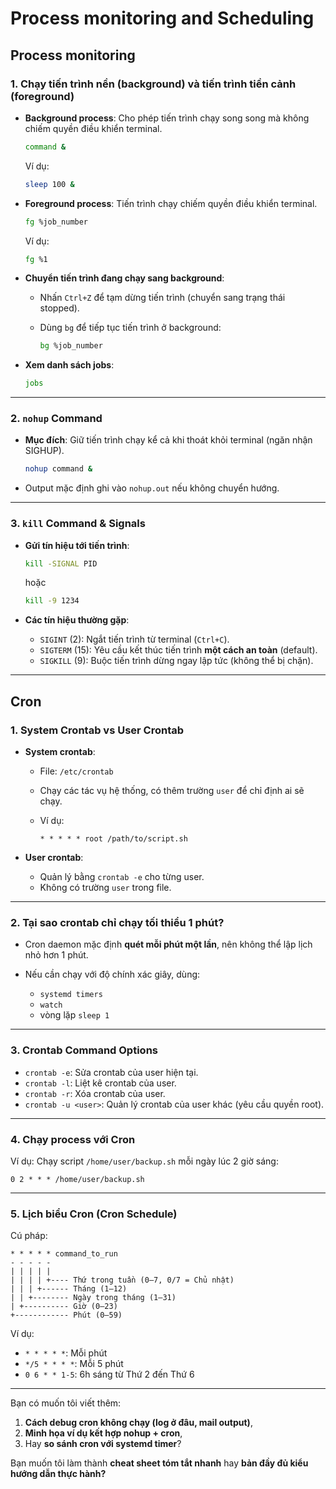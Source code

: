 # Process monitoring and Scheduling
## Process monitoring
### 1. Chạy tiến trình nền (background) và tiến trình tiền cảnh (foreground)
* **Background process**: Cho phép tiến trình chạy song song mà không chiếm quyền điều khiển terminal.

  ```bash
  command &
  ```

  Ví dụ:

  ```bash
  sleep 100 &
  ```
* **Foreground process**: Tiến trình chạy chiếm quyền điều khiển terminal.
  ```bash
  fg %job_number
  ```

  Ví dụ:

  ```bash
  fg %1
  ```
* **Chuyển tiến trình đang chạy sang background**:
  * Nhấn `Ctrl+Z` để tạm dừng tiến trình (chuyển sang trạng thái stopped).
  * Dùng `bg` để tiếp tục tiến trình ở background:

    ```bash
    bg %job_number
    ```
* **Xem danh sách jobs**:
  ```bash
  jobs
  ```
---

### 2. `nohup` Command

* **Mục đích**: Giữ tiến trình chạy kể cả khi thoát khỏi terminal (ngăn nhận SIGHUP).

  ```bash
  nohup command &
  ```
* Output mặc định ghi vào `nohup.out` nếu không chuyển hướng.

---

### 3. `kill` Command & Signals

* **Gửi tín hiệu tới tiến trình**:

  ```bash
  kill -SIGNAL PID
  ```

  hoặc

  ```bash
  kill -9 1234
  ```

* **Các tín hiệu thường gặp**:

  * `SIGINT` (2): Ngắt tiến trình từ terminal (`Ctrl+C`).
  * `SIGTERM` (15): Yêu cầu kết thúc tiến trình **một cách an toàn** (default).
  * `SIGKILL` (9): Buộc tiến trình dừng ngay lập tức (không thể bị chặn).

---

## Cron

### 1. System Crontab vs User Crontab

* **System crontab**:

  * File: `/etc/crontab`
  * Chạy các tác vụ hệ thống, có thêm trường `user` để chỉ định ai sẽ chạy.
  * Ví dụ:

    ```
    * * * * * root /path/to/script.sh
    ```

* **User crontab**:

  * Quản lý bằng `crontab -e` cho từng user.
  * Không có trường `user` trong file.

---

### 2. Tại sao crontab chỉ chạy tối thiểu 1 phút?

* Cron daemon mặc định **quét mỗi phút một lần**, nên không thể lập lịch nhỏ hơn 1 phút.
* Nếu cần chạy với độ chính xác giây, dùng:

  * `systemd timers`
  * `watch`
  * vòng lặp `sleep 1`

---

### 3. Crontab Command Options

* `crontab -e`: Sửa crontab của user hiện tại.
* `crontab -l`: Liệt kê crontab của user.
* `crontab -r`: Xóa crontab của user.
* `crontab -u <user>`: Quản lý crontab của user khác (yêu cầu quyền root).

---

### 4. Chạy process với Cron

Ví dụ: Chạy script `/home/user/backup.sh` mỗi ngày lúc 2 giờ sáng:

```
0 2 * * * /home/user/backup.sh
```

---

### 5. Lịch biểu Cron (Cron Schedule)

Cú pháp:

```
* * * * * command_to_run
- - - - -
| | | | |
| | | | +---- Thứ trong tuần (0–7, 0/7 = Chủ nhật)
| | | +------ Tháng (1–12)
| | +-------- Ngày trong tháng (1–31)
| +---------- Giờ (0–23)
+------------ Phút (0–59)
```

Ví dụ:

* `* * * * *`: Mỗi phút
* `*/5 * * * *`: Mỗi 5 phút
* `0 6 * * 1-5`: 6h sáng từ Thứ 2 đến Thứ 6

---

Bạn có muốn tôi viết thêm:

1. **Cách debug cron không chạy (log ở đâu, mail output)**,
2. **Minh họa ví dụ kết hợp nohup + cron**,
3. Hay **so sánh cron với systemd timer**?

Bạn muốn tôi làm thành **cheat sheet tóm tắt nhanh** hay **bản đầy đủ kiểu hướng dẫn thực hành?**
